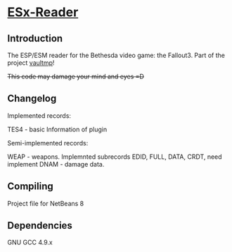 [ESx-Reader][github]
====================

Introduction
------------

The ESP/ESM reader for the Bethesda video game: the Fallout3. Part of the project
[vaultmp][vmp]!

~~This code may damage your mind and eyes =D~~

Changelog
---------

Implemented records:

TES4 - basic Information of plugin

Semi-implemented records:

WEAP - weapons. Implemnted subrecords EDID, FULL, DATA, CRDT, need implement DNAM - damage data.


Compiling
---------

Project file for NetBeans 8

Dependencies
------------

GNU GCC 4.9.x

[github]: <http://github.com/koncord/esx-reader>
[vmp]: <http://github.com/foxtacles/vaultmp>
